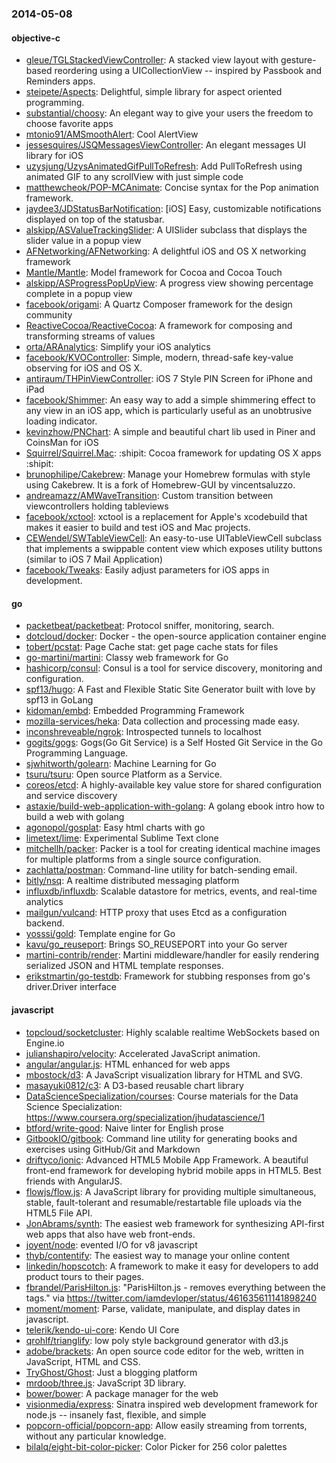 ### 2014-05-08

#### objective-c
* [gleue/TGLStackedViewController](https://github.com/gleue/TGLStackedViewController): A stacked view layout with gesture-based reordering using a UICollectionView -- inspired by Passbook and Reminders apps.
* [steipete/Aspects](https://github.com/steipete/Aspects): Delightful, simple library for aspect oriented programming.
* [substantial/choosy](https://github.com/substantial/choosy): An elegant way to give your users the freedom to choose favorite apps
* [mtonio91/AMSmoothAlert](https://github.com/mtonio91/AMSmoothAlert): Cool AlertView
* [jessesquires/JSQMessagesViewController](https://github.com/jessesquires/JSQMessagesViewController): An elegant messages UI library for iOS
* [uzysjung/UzysAnimatedGifPullToRefresh](https://github.com/uzysjung/UzysAnimatedGifPullToRefresh): Add PullToRefresh using animated GIF to any scrollView with just simple code
* [matthewcheok/POP-MCAnimate](https://github.com/matthewcheok/POP-MCAnimate): Concise syntax for the Pop animation framework.
* [jaydee3/JDStatusBarNotification](https://github.com/jaydee3/JDStatusBarNotification): [iOS] Easy, customizable notifications displayed on top of the statusbar.
* [alskipp/ASValueTrackingSlider](https://github.com/alskipp/ASValueTrackingSlider): A UISlider subclass that displays the slider value in a popup view
* [AFNetworking/AFNetworking](https://github.com/AFNetworking/AFNetworking): A delightful iOS and OS X networking framework
* [Mantle/Mantle](https://github.com/Mantle/Mantle): Model framework for Cocoa and Cocoa Touch
* [alskipp/ASProgressPopUpView](https://github.com/alskipp/ASProgressPopUpView): A progress view showing percentage complete in a popup view 
* [facebook/origami](https://github.com/facebook/origami): A Quartz Composer framework for the design community
* [ReactiveCocoa/ReactiveCocoa](https://github.com/ReactiveCocoa/ReactiveCocoa): A framework for composing and transforming streams of values
* [orta/ARAnalytics](https://github.com/orta/ARAnalytics): Simplify your iOS analytics
* [facebook/KVOController](https://github.com/facebook/KVOController): Simple, modern, thread-safe key-value observing for iOS and OS X.
* [antiraum/THPinViewController](https://github.com/antiraum/THPinViewController): iOS 7 Style PIN Screen for iPhone and iPad
* [facebook/Shimmer](https://github.com/facebook/Shimmer): An easy way to add a simple shimmering effect to any view in an iOS app, which is particularly useful as an unobtrusive loading indicator.
* [kevinzhow/PNChart](https://github.com/kevinzhow/PNChart): A simple and beautiful chart lib used in Piner and CoinsMan for iOS
* [Squirrel/Squirrel.Mac](https://github.com/Squirrel/Squirrel.Mac): :shipit: Cocoa framework for updating OS X apps :shipit:
* [brunophilipe/Cakebrew](https://github.com/brunophilipe/Cakebrew): Manage your Homebrew formulas with style using Cakebrew. It is a fork of Homebrew-GUI by vincentsaluzzo.
* [andreamazz/AMWaveTransition](https://github.com/andreamazz/AMWaveTransition): Custom transition between viewcontrollers holding tableviews
* [facebook/xctool](https://github.com/facebook/xctool): xctool is a replacement for Apple's xcodebuild that makes it easier to build and test iOS and Mac projects.
* [CEWendel/SWTableViewCell](https://github.com/CEWendel/SWTableViewCell): An easy-to-use UITableViewCell subclass that implements a swippable content view which exposes utility buttons (similar to iOS 7 Mail Application)
* [facebook/Tweaks](https://github.com/facebook/Tweaks): Easily adjust parameters for iOS apps in development.

#### go
* [packetbeat/packetbeat](https://github.com/packetbeat/packetbeat): Protocol sniffer, monitoring, search.
* [dotcloud/docker](https://github.com/dotcloud/docker): Docker - the open-source application container engine
* [tobert/pcstat](https://github.com/tobert/pcstat): Page Cache stat: get page cache stats for files
* [go-martini/martini](https://github.com/go-martini/martini): Classy web framework for Go
* [hashicorp/consul](https://github.com/hashicorp/consul): Consul is a tool for service discovery, monitoring and configuration.
* [spf13/hugo](https://github.com/spf13/hugo): A Fast and Flexible Static Site Generator built with love by spf13 in GoLang
* [kidoman/embd](https://github.com/kidoman/embd): Embedded Programming Framework
* [mozilla-services/heka](https://github.com/mozilla-services/heka): Data collection and processing made easy.
* [inconshreveable/ngrok](https://github.com/inconshreveable/ngrok): Introspected tunnels to localhost
* [gogits/gogs](https://github.com/gogits/gogs): Gogs(Go Git Service) is a Self Hosted Git Service in the Go Programming Language.
* [sjwhitworth/golearn](https://github.com/sjwhitworth/golearn): Machine Learning for Go
* [tsuru/tsuru](https://github.com/tsuru/tsuru): Open source Platform as a Service.
* [coreos/etcd](https://github.com/coreos/etcd): A highly-available key value store for shared configuration and service discovery
* [astaxie/build-web-application-with-golang](https://github.com/astaxie/build-web-application-with-golang): A golang ebook intro how to build a web with golang
* [agonopol/gosplat](https://github.com/agonopol/gosplat): Easy html charts with go
* [limetext/lime](https://github.com/limetext/lime): Experimental Sublime Text clone
* [mitchellh/packer](https://github.com/mitchellh/packer): Packer is a tool for creating identical machine images for multiple platforms from a single source configuration.
* [zachlatta/postman](https://github.com/zachlatta/postman): Command-line utility for batch-sending email.
* [bitly/nsq](https://github.com/bitly/nsq): A realtime distributed messaging platform
* [influxdb/influxdb](https://github.com/influxdb/influxdb): Scalable datastore for metrics, events, and real-time analytics
* [mailgun/vulcand](https://github.com/mailgun/vulcand): HTTP proxy that uses Etcd as a configuration backend.
* [yosssi/gold](https://github.com/yosssi/gold): Template engine for Go
* [kavu/go_reuseport](https://github.com/kavu/go_reuseport): Brings SO_REUSEPORT into your Go server
* [martini-contrib/render](https://github.com/martini-contrib/render): Martini middleware/handler for easily rendering serialized JSON and HTML template responses.
* [erikstmartin/go-testdb](https://github.com/erikstmartin/go-testdb): Framework for stubbing responses from go's driver.Driver interface

#### javascript
* [topcloud/socketcluster](https://github.com/topcloud/socketcluster): Highly scalable realtime WebSockets based on Engine.io
* [julianshapiro/velocity](https://github.com/julianshapiro/velocity): Accelerated JavaScript animation.
* [angular/angular.js](https://github.com/angular/angular.js): HTML enhanced for web apps
* [mbostock/d3](https://github.com/mbostock/d3): A JavaScript visualization library for HTML and SVG.
* [masayuki0812/c3](https://github.com/masayuki0812/c3): A D3-based reusable chart library
* [DataScienceSpecialization/courses](https://github.com/DataScienceSpecialization/courses): Course materials for the Data Science Specialization: https://www.coursera.org/specialization/jhudatascience/1
* [btford/write-good](https://github.com/btford/write-good): Naive linter for English prose
* [GitbookIO/gitbook](https://github.com/GitbookIO/gitbook): Command line utility for generating books and exercises using GitHub/Git and Markdown
* [driftyco/ionic](https://github.com/driftyco/ionic): Advanced HTML5 Mobile App Framework. A beautiful front-end framework for developing hybrid mobile apps in HTML5. Best friends with AngularJS.
* [flowjs/flow.js](https://github.com/flowjs/flow.js): A JavaScript library for providing multiple simultaneous, stable, fault-tolerant and resumable/restartable file uploads via the HTML5 File API.
* [JonAbrams/synth](https://github.com/JonAbrams/synth): The easiest web framework for synthesizing API-first web apps that also have web front-ends.
* [joyent/node](https://github.com/joyent/node): evented I/O for v8 javascript
* [thyb/contentify](https://github.com/thyb/contentify): The easiest way to manage your online content
* [linkedin/hopscotch](https://github.com/linkedin/hopscotch): A framework to make it easy for developers to add product tours to their pages.
* [fbrandel/ParisHilton.js](https://github.com/fbrandel/ParisHilton.js): "ParisHilton.js - removes everything between the <head></head> tags." via https://twitter.com/iamdevloper/status/461635611141898240
* [moment/moment](https://github.com/moment/moment): Parse, validate, manipulate, and display dates in javascript.
* [telerik/kendo-ui-core](https://github.com/telerik/kendo-ui-core): Kendo UI Core
* [qrohlf/trianglify](https://github.com/qrohlf/trianglify): low poly style background generator with d3.js
* [adobe/brackets](https://github.com/adobe/brackets): An open source code editor for the web, written in JavaScript, HTML and CSS.
* [TryGhost/Ghost](https://github.com/TryGhost/Ghost): Just a blogging platform
* [mrdoob/three.js](https://github.com/mrdoob/three.js): JavaScript 3D library.
* [bower/bower](https://github.com/bower/bower): A package manager for the web
* [visionmedia/express](https://github.com/visionmedia/express): Sinatra inspired web development framework for node.js -- insanely fast, flexible, and simple
* [popcorn-official/popcorn-app](https://github.com/popcorn-official/popcorn-app): Allow easily streaming from torrents, without any particular knowledge.
* [bilalq/eight-bit-color-picker](https://github.com/bilalq/eight-bit-color-picker): Color Picker for 256 color palettes
